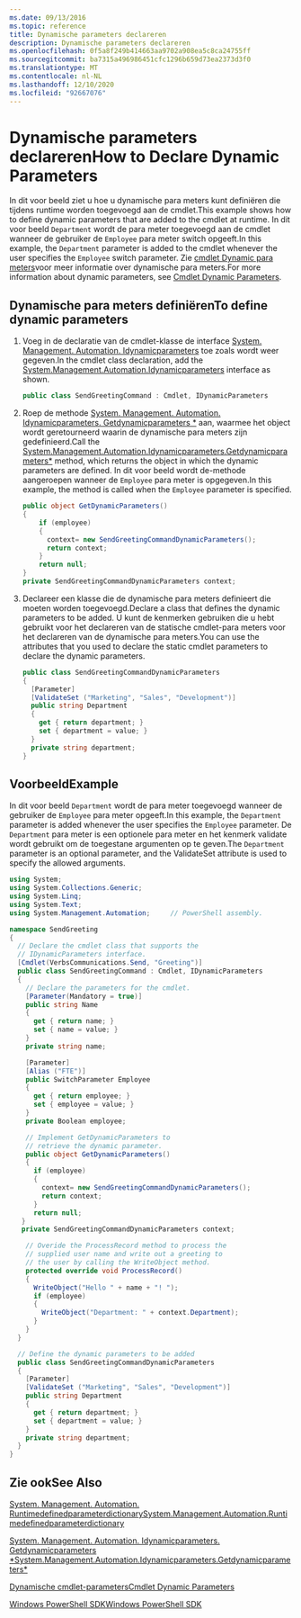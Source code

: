 ```yaml
---
ms.date: 09/13/2016
ms.topic: reference
title: Dynamische parameters declareren
description: Dynamische parameters declareren
ms.openlocfilehash: 0f5a8f249b414663aa9702a908ea5c8ca24755ff
ms.sourcegitcommit: ba7315a496986451cfc1296b659d73ea2373d3f0
ms.translationtype: MT
ms.contentlocale: nl-NL
ms.lasthandoff: 12/10/2020
ms.locfileid: "92667076"
---
```

# <a name="how-to-declare-dynamic-parameters"></a><span data-ttu-id="5cc39-103">Dynamische parameters declareren</span><span class="sxs-lookup"><span data-stu-id="5cc39-103">How to Declare Dynamic Parameters</span></span>

<span data-ttu-id="5cc39-104">In dit voor beeld ziet u hoe u dynamische para meters kunt definiëren die tijdens runtime worden toegevoegd aan de cmdlet.</span><span class="sxs-lookup"><span data-stu-id="5cc39-104">This example shows how to define dynamic parameters that are added to the cmdlet at runtime.</span></span> <span data-ttu-id="5cc39-105">In dit voor beeld `Department` wordt de para meter toegevoegd aan de cmdlet wanneer de gebruiker de `Employee` para meter switch opgeeft.</span><span class="sxs-lookup"><span data-stu-id="5cc39-105">In this example, the `Department` parameter is added to the cmdlet whenever the user specifies the `Employee` switch parameter.</span></span> <span data-ttu-id="5cc39-106">Zie [cmdlet Dynamic para meters](./cmdlet-dynamic-parameters.md)voor meer informatie over dynamische para meters.</span><span class="sxs-lookup"><span data-stu-id="5cc39-106">For more information about dynamic parameters, see [Cmdlet Dynamic Parameters](./cmdlet-dynamic-parameters.md).</span></span>

## <a name="to-define-dynamic-parameters"></a><span data-ttu-id="5cc39-107">Dynamische para meters definiëren</span><span class="sxs-lookup"><span data-stu-id="5cc39-107">To define dynamic parameters</span></span>

1. <span data-ttu-id="5cc39-108">Voeg in de declaratie van de cmdlet-klasse de interface [System. Management. Automation. Idynamicparameters](/dotnet/api/System.Management.Automation.IDynamicParameters) toe zoals wordt weer gegeven.</span><span class="sxs-lookup"><span data-stu-id="5cc39-108">In the cmdlet class declaration, add the [System.Management.Automation.Idynamicparameters](/dotnet/api/System.Management.Automation.IDynamicParameters) interface as shown.</span></span>

   ```csharp
   public class SendGreetingCommand : Cmdlet, IDynamicParameters
   ```

2. <span data-ttu-id="5cc39-109">Roep de methode [System. Management. Automation. Idynamicparameters. Getdynamicparameters \*](/dotnet/api/System.Management.Automation.IDynamicParameters.GetDynamicParameters) aan, waarmee het object wordt geretourneerd waarin de dynamische para meters zijn gedefinieerd.</span><span class="sxs-lookup"><span data-stu-id="5cc39-109">Call the [System.Management.Automation.Idynamicparameters.Getdynamicparameters\*](/dotnet/api/System.Management.Automation.IDynamicParameters.GetDynamicParameters) method, which returns the object in which the dynamic parameters are defined.</span></span> <span data-ttu-id="5cc39-110">In dit voor beeld wordt de-methode aangeroepen wanneer de `Employee` para meter is opgegeven.</span><span class="sxs-lookup"><span data-stu-id="5cc39-110">In this example, the method is called when the `Employee` parameter is specified.</span></span>

   ```csharp
   public object GetDynamicParameters()
   {
       if (employee)
       {
         context= new SendGreetingCommandDynamicParameters();
         return context;
       }
       return null;
   }
   private SendGreetingCommandDynamicParameters context;
   ```

3. <span data-ttu-id="5cc39-111">Declareer een klasse die de dynamische para meters definieert die moeten worden toegevoegd.</span><span class="sxs-lookup"><span data-stu-id="5cc39-111">Declare a class that defines the dynamic parameters to be added.</span></span> <span data-ttu-id="5cc39-112">U kunt de kenmerken gebruiken die u hebt gebruikt voor het declareren van de statische cmdlet-para meters voor het declareren van de dynamische para meters.</span><span class="sxs-lookup"><span data-stu-id="5cc39-112">You can use the attributes that you used to declare the static cmdlet parameters to declare the dynamic parameters.</span></span>

   ```csharp
   public class SendGreetingCommandDynamicParameters
   {
     [Parameter]
     [ValidateSet ("Marketing", "Sales", "Development")]
     public string Department
     {
       get { return department; }
       set { department = value; }
     }
     private string department;
   }
   ```

## <a name="example"></a><span data-ttu-id="5cc39-113">Voorbeeld</span><span class="sxs-lookup"><span data-stu-id="5cc39-113">Example</span></span>

<span data-ttu-id="5cc39-114">In dit voor beeld `Department` wordt de para meter toegevoegd wanneer de gebruiker de `Employee` para meter opgeeft.</span><span class="sxs-lookup"><span data-stu-id="5cc39-114">In this example, the `Department` parameter is added whenever the user specifies the `Employee` parameter.</span></span> <span data-ttu-id="5cc39-115">De `Department` para meter is een optionele para meter en het kenmerk validate wordt gebruikt om de toegestane argumenten op te geven.</span><span class="sxs-lookup"><span data-stu-id="5cc39-115">The `Department` parameter is an optional parameter, and the ValidateSet attribute is used to specify the allowed arguments.</span></span>

```csharp
using System;
using System.Collections.Generic;
using System.Linq;
using System.Text;
using System.Management.Automation;     // PowerShell assembly.

namespace SendGreeting
{
  // Declare the cmdlet class that supports the
  // IDynamicParameters interface.
  [Cmdlet(VerbsCommunications.Send, "Greeting")]
  public class SendGreetingCommand : Cmdlet, IDynamicParameters
  {
    // Declare the parameters for the cmdlet.
    [Parameter(Mandatory = true)]
    public string Name
    {
      get { return name; }
      set { name = value; }
    }
    private string name;

    [Parameter]
    [Alias ("FTE")]
    public SwitchParameter Employee
    {
      get { return employee; }
      set { employee = value; }
    }
    private Boolean employee;

    // Implement GetDynamicParameters to
    // retrieve the dynamic parameter.
    public object GetDynamicParameters()
    {
      if (employee)
      {
        context= new SendGreetingCommandDynamicParameters();
        return context;
      }
      return null;
   }
   private SendGreetingCommandDynamicParameters context;

    // Overide the ProcessRecord method to process the
    // supplied user name and write out a greeting to
    // the user by calling the WriteObject method.
    protected override void ProcessRecord()
    {
      WriteObject("Hello " + name + "! ");
      if (employee)
      {
        WriteObject("Department: " + context.Department);
      }
    }
  }

  // Define the dynamic parameters to be added
  public class SendGreetingCommandDynamicParameters
  {
    [Parameter]
    [ValidateSet ("Marketing", "Sales", "Development")]
    public string Department
    {
      get { return department; }
      set { department = value; }
    }
    private string department;
  }
}
```

## <a name="see-also"></a><span data-ttu-id="5cc39-116">Zie ook</span><span class="sxs-lookup"><span data-stu-id="5cc39-116">See Also</span></span>

[<span data-ttu-id="5cc39-117">System. Management. Automation. Runtimedefinedparameterdictionary</span><span class="sxs-lookup"><span data-stu-id="5cc39-117">System.Management.Automation.Runtimedefinedparameterdictionary</span></span>](/dotnet/api/System.Management.Automation.RuntimeDefinedParameterDictionary)

[<span data-ttu-id="5cc39-118">System. Management. Automation. Idynamicparameters. Getdynamicparameters \*</span><span class="sxs-lookup"><span data-stu-id="5cc39-118">System.Management.Automation.Idynamicparameters.Getdynamicparameters\*</span></span>](/dotnet/api/System.Management.Automation.IDynamicParameters.GetDynamicParameters)

[<span data-ttu-id="5cc39-119">Dynamische cmdlet-parameters</span><span class="sxs-lookup"><span data-stu-id="5cc39-119">Cmdlet Dynamic Parameters</span></span>](./cmdlet-dynamic-parameters.md)

[<span data-ttu-id="5cc39-120">Windows PowerShell SDK</span><span class="sxs-lookup"><span data-stu-id="5cc39-120">Windows PowerShell SDK</span></span>](../windows-powershell-reference.md)
